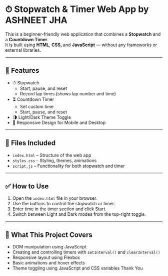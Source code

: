 # ⏱ Stopwatch & Timer Web App by ASHNEET JHA

This is a beginner-friendly web application that combines a **Stopwatch** and a **Countdown Timer**.  
It is built using **HTML**, **CSS**, and **JavaScript** — without any frameworks or external libraries.

---

## 🔧 Features

- ⏱ Stopwatch  
  - Start, pause, and reset
  - Record lap times (shows lap number and time)
- ⏳ Countdown Timer  
  - Set custom time
  - Start, pause, and reset
- 🌗 Light/Dark Theme Toggle
- 📱 Responsive Design for Mobile and Desktop

---

## 📁 Files Included

- `index.html` – Structure of the web app
- `styles.css` – Styling, themes, animations
- `script.js` – Functionality for both stopwatch and timer

---

## ✅ How to Use

1. Open the `index.html` file in your browser.
2. Use the buttons to control the stopwatch or timer.
3. Enter time in the timer section and click Start.
4. Switch between Light and Dark modes from the top-right toggle.

---

## 🎯 What This Project Covers

- DOM manipulation using JavaScript
- Creating and controlling timers with `setInterval()` and `clearInterval()`
- Responsive layout using Flexbox
- Basic animations and hover effects
- Theme toggling using JavaScript and CSS variables
Thank You
